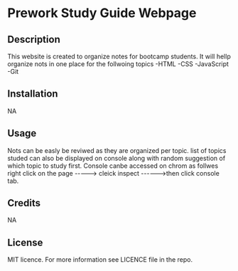 # Prework Study Guide Webpage

## Description

This website is created to organize notes for bootcamp students. It will hellp organize nots in one place for the follwoing topics
-HTML
-CSS
-JavaScript 
-Git

## Installation

NA

## Usage
Nots can be easly be reviwed as they are organized per topic. list of topics studed can also be displayed on console along with random suggestion of which topic to study first. Console canbe accessed on chrom as follwes
right click on the page -----> cleick inspect ------>then click console tab.

## Credits

NA

## License
MIT licence. For more information see LICENCE file in the repo.